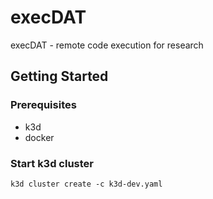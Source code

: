 # execDAT

execDAT - remote code execution for research

## Getting Started

### Prerequisites

* k3d
* docker

### Start k3d cluster

```shell
k3d cluster create -c k3d-dev.yaml
```
